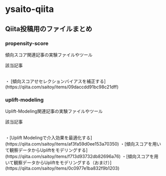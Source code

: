 # ysaito-qiita
## Qiita投稿用のファイルまとめ

### propensity-score
<p> 傾向スコア関連記事の実験ファイルやツール</p>
<p>該当記事</p><br>
 ・ [傾向スコアせセレクションバイアスを補正する](https://qiita.com/saitoy/items/09daccdd91bc98c21dff)
 
### uplift-modeling
<p> Uplift-Modeling関連記事の実験ファイルやツール
<p>該当記事</p><br>
 ・[Uplift Modelingで介入効果を最適化する](https://qiita.com/saitoy/items/af3fa59d0ee153a70350)
 ・[傾向スコアを用いて観察データからUpliftをモデリングする](https://qiita.com/saitoy/items/f713d93732db82696a76)
 ・[傾向スコアを用いて観察データからUpliftをモデリングする（おまけ）](https://qiita.com/saitoy/items/0c0977e1ba832f9b1203)

